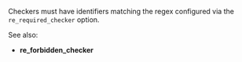 Checkers must have identifiers matching the regex configured via the
`re_required_checker` option.

See also:
- **re_forbidden_checker**
